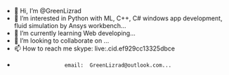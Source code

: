 - 👋 Hi, I’m @GreenLizrad
- 👀 I’m interested in Python with ML, C++, C# windows app development, fluid simulation by Ansys workbench...
- 🌱 I’m currently learning Web developing...
- 💞️ I’m looking to collaborate on ...
- 📫 How to reach me skype:  live:.cid.ef929cc13325dbce
-                     email:  GreenLizrad@outlook.com...

<!---
GreenLizrad/GreenLizrad is a ✨ special ✨ repository because its `README.md` (this file) appears on your GitHub profile.
You can click the Preview link to take a look at your changes.
--->
